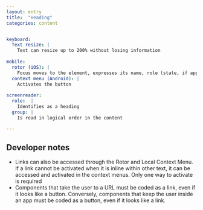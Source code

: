 ```yaml
---
layout: entry
title:  "Heading"
categories: content


keyboard:
  Text resize: |
    Text can resize up to 200% without losing information
          
mobile:
  rotor (iOS): |
    Focus moves to the element, expresses its name, role (state, if applicable)
  context menu (Android): |
    Activates the button
    
screenreader: 
  role:  |
    Identifies as a heading
  group: |
    Is read in logical order in the content

---
```


## Developer notes

- Links can also be accessed through the Rotor and Local Context Menu. If a link cannot be activated when it is inline within other text, it can be accessed and activated in the context menus. Only one way to activate is required
- Components that take the user to a URL must be coded as a link, even if it looks like a button. Conversely, components that keep the user inside an app must be coded as a button, even if it looks like a link.